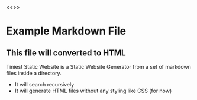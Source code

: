 <<<tiny
title: Homepage
custom_head: custom_code.txt
custom_body_start: custom_body.txt
custom_body_end: custom_body.txt
tiny>>>
# Example Markdown File

## This file will converted to HTML

Tiniest Static Website is a Static Website Generator from a set of markdown files inside a directory.
  
- It will search recursively  
- It will generate HTML files without any styling like CSS (for now)  
